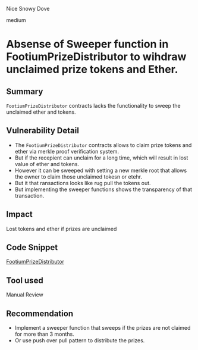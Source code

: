 Nice Snowy Dove

medium

# Absense of Sweeper function in FootiumPrizeDistributor to wihdraw unclaimed prize tokens and Ether.

## Summary
`FootiumPrizeDistributor` contracts lacks the functionality to sweep the unclaimed ether and tokens.

## Vulnerability Detail
- The `FootiumPrizeDistributor` contracts allows to claim prize tokens and ether via merkle proof verification system.
- But if the recepient can unclaim for a long time, which will result in lost value of ether and tokens.
- However it can be sweeped with setting a new merkle root that allows the owner to claim those unclaimed tokesn or etehr.
- But it that ransactions looks like rug pull the tokens out.
- But implementing the sweeper functions shows the transparency of that transaction.

## Impact
Lost tokens and ether if prizes are unclaimed
## Code Snippet

[FootiumPrizeDistributor](https://github.com/sherlock-audit/2023-12-footium/blob/617cbc3df2fb51d9e8e5c701355efec4d4193d55/footium-eth-shareable/contracts/FootiumPrizeDistributor.sol#L56-L58)
## Tool used

Manual Review

## Recommendation

- Implement a sweeper function that sweeps if the prizes are not claimed for more than 3 months.
- Or use push over pull pattern to distribute the prizes.